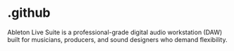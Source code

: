 # .github
Ableton Live Suite is a professional-grade digital audio workstation (DAW) built for musicians, producers, and sound designers who demand flexibility.
